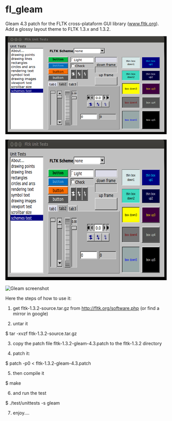 fl_gleam
========

Gleam 4.3 patch for the FLTK cross-plataform GUI library (www.fltk.org). Add a glossy layout theme to FLTK 1.3.x and 1.3.2. 

![Classic screenshot](https://github.com/eetorres/fl\_gleam/blob/master/classic.png)

<img src="https://github.com/eetorres/fl_gleam/blob/master/classic.png" alt="Classic screenshot" height="439" width="722"> 

![Gleam screenshot](https://github.com/eetorres/fl\_gleam/blob/master/gleam.png "Gleam screenshot")

Here the steps of how to use it:


1) get fltk-1.3.2-source.tar.gz from http://fltk.org/software.php (or find a mirror in google)

2) untar it

$ tar -xvzf fltk-1.3.2-source.tar.gz

3) copy the patch file fltk-1.3.2-gleam-4.3.patch to the fltk-1.3.2 directory

4) patch it:

$ patch -p0 < fltk-1.3.2-gleam-4.3.patch

5) then compile it

$ make

6) and run the test

$ ./test/unittests -s gleam

7) enjoy....
